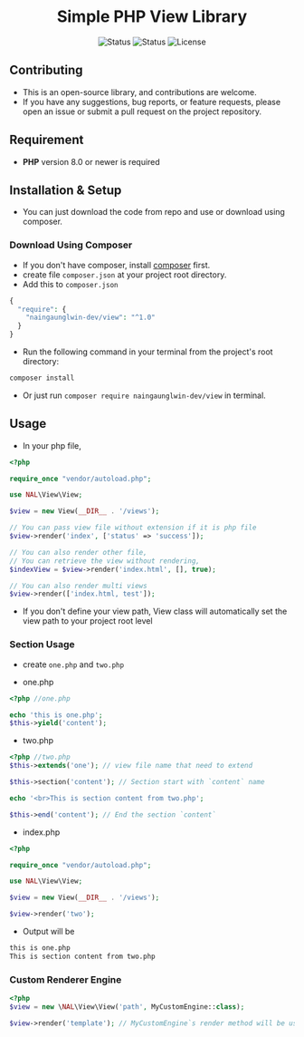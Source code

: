 <div align="center">

# Simple PHP View Library

![Status](https://img.shields.io/badge/test-pass-green)
![Status](https://img.shields.io/badge/coverage-100%25-green)
![License](https://img.shields.io/badge/license-MIT-blue.svg)

</div>

## Contributing
- This is an open-source library, and contributions are welcome.
- If you have any suggestions, bug reports, or feature requests, please open an issue or submit a pull request on the project repository.

## Requirement
- **PHP** version 8.0 or newer is required

## Installation & Setup
- You can just download the code from repo and use or download using composer.

### Download Using Composer
- If you don't have composer, install [composer](https://getcomposer.org/download/) first.
- create file `composer.json` at your project root directory.
- Add this to `composer.json`
```php
{
  "require": {
    "naingaunglwin-dev/view": "^1.0"
  }
}
```
- Run the following command in your terminal from the project's root directory:
```bash
composer install
```
- Or just run `composer require naingaunglwin-dev/view` in terminal.

## Usage
- In your php file,
```php
<?php

require_once "vendor/autoload.php";

use NAL\View\View;

$view = new View(__DIR__ . '/views');

// You can pass view file without extension if it is php file
$view->render('index', ['status' => 'success']);

// You can also render other file,
// You can retrieve the view without rendering,
$indexView = $view->render('index.html', [], true);

// You can also render multi views
$view->render(['index.html, test']);
```

- If you don't define your view path, View class will automatically set the view path to your project root level

### Section Usage
- create `one.php` and `two.php`
  
- one.php
```php
<?php //one.php

echo 'this is one.php';
$this->yield('content');
```

- two.php
```php
<?php //two.php
$this->extends('one'); // view file name that need to extend

$this->section('content'); // Section start with `content` name

echo '<br>This is section content from two.php';

$this->end('content'); // End the section `content`
```

- index.php
```php
<?php

require_once "vendor/autoload.php";

use NAL\View\View;

$view = new View(__DIR__ . '/views');

$view->render('two');
```

- Output will be
```txt
this is one.php
This is section content from two.php
```

### Custom Renderer Engine
```php
<?php
$view = new \NAL\View\View('path', MyCustomEngine::class);

$view->render('template'); // MyCustomEngine`s render method will be use in this process if exists

```
